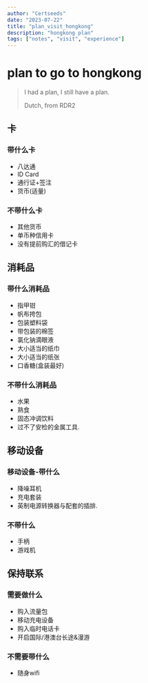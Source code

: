 ```yaml
---
author: "Certseeds"
date: "2023-07-22"
title: "plan_visit_hongkong"
description: "hongkong plan"
tags: ["notes", "visit", "experience"]
---
```


# plan to go to hongkong

> I had a plan, I still have a plan.
>
> Dutch, from RDR2

## 卡

### 带什么卡

+ 八达通
+ ID Card
+ 通行证+签注
+ 货币(适量)

### 不带什么卡

+ 其他货币
+ 单币种信用卡
+ 没有提前购汇的借记卡

## 消耗品

### 带什么消耗品

+ 指甲钳
+ 帆布挎包
+ 包装塑料袋
+ 带包装的棉签
+ 氯化钠滴眼液
+ 大小适当的纸巾
+ 大小适当的纸张
+ 口香糖(盒装最好)

### 不带什么消耗品

+ 水果
+ 熟食
+ 固态冲调饮料
+ 过不了安检的金属工具.

## 移动设备

### 移动设备-带什么

+ 降噪耳机
+ 充电套装
+ 英制电源转换器与配套的插排.

### 不带什么

+ 手柄
+ 游戏机

## 保持联系

### 需要做什么

+ 购入流量包
+ 移动充电设备
+ 购入临时电话卡
+ 开启国际/港澳台长途&漫游

### 不需要带什么

+ 随身wifi
